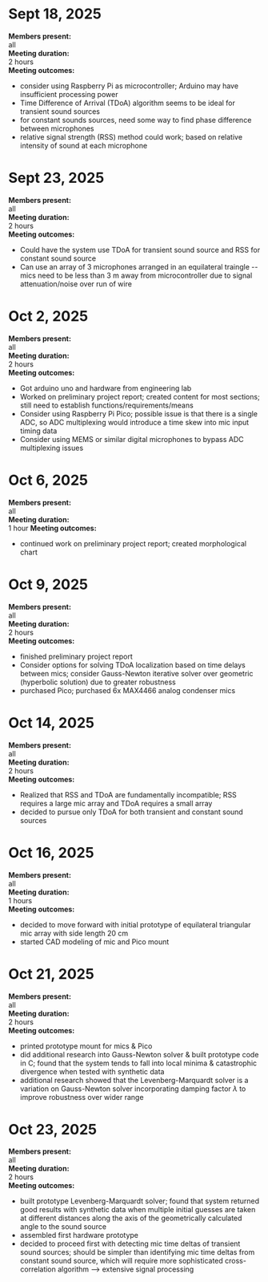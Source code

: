 # Sept 18, 2025
**Members present:**  
all  
**Meeting duration:**  
2 hours  
**Meeting outcomes:**  
* consider using Raspberry Pi as microcontroller; Arduino may have insufficient processing power
* Time Difference of Arrival (TDoA) algorithm seems to be ideal for transient sound sources
* for constant sounds sources, need some way to find phase difference between microphones
* relative signal strength (RSS) method could work; based on relative intensity of sound at each microphone

# Sept 23, 2025
**Members present:**  
all  
**Meeting duration:**  
2 hours  
**Meeting outcomes:**  
* Could have the system use TDoA for transient sound source and RSS for constant sound source
* Can use an array of 3 microphones arranged in an equilateral traingle -- mics need to be less than 3 m away from microcontroller due to signal attenuation/noise over run of wire
  
# Oct 2, 2025
**Members present:**  
all  
**Meeting duration:**  
2 hours  
**Meeting outcomes:**  
* Got arduino uno and hardware from engineering lab
* Worked on preliminary project report; created content for most sections; still need to establish functions/requirements/means
* Consider using Raspberry Pi Pico; possible issue is that there is a single ADC, so ADC multiplexing would introduce a time skew into mic input timing data
* Consider using MEMS or similar digital microphones to bypass ADC multiplexing issues

# Oct 6, 2025
**Members present:**  
all  
**Meeting duration:**  
1 hour 
**Meeting outcomes:**  
* continued work on preliminary project report; created morphological chart

# Oct 9, 2025
**Members present:**  
all  
**Meeting duration:**  
2 hours  
**Meeting outcomes:**  
* finished preliminary project report
* Consider options for solving TDoA localization based on time delays between mics; consider Gauss-Newton iterative solver over geometric (hyperbolic solution) due to greater robustness
* purchased Pico; purchased 6x MAX4466 analog condenser mics

# Oct 14, 2025
**Members present:**  
all  
**Meeting duration:**  
2 hours  
**Meeting outcomes:**  
* Realized that RSS and TDoA are fundamentally incompatible; RSS requires a large mic array and TDoA requires a small array
* decided to pursue only TDoA for both transient and constant sound sources

# Oct 16, 2025
**Members present:**  
all  
**Meeting duration:**  
1 hours  
**Meeting outcomes:**  
* decided to move forward with initial prototype of equilateral triangular mic array with side length 20 cm
* started CAD modeling of mic and Pico mount

# Oct 21, 2025
**Members present:**  
all  
**Meeting duration:**  
2 hours  
**Meeting outcomes:**  
* printed prototype mount for mics & Pico
* did additional research into Gauss-Newton solver & built prototype code in C; found that the system tends to fall into local minima & catastrophic divergence when tested with synthetic data
* additional research showed that the Levenberg-Marquardt solver is a variation on Gauss-Newton solver incorporating damping factor $\lambda$ to improve robustness over wider range

# Oct 23, 2025
**Members present:**  
all  
**Meeting duration:**  
2 hours  
**Meeting outcomes:**  
* built prototype Levenberg-Marquardt solver; found that system returned good results with synthetic data when multiple initial guesses are taken at different distances along the axis of the geometrically calculated angle to the sound source
* assembled first hardware prototype
* decided to proceed first with detecting mic time deltas of transient sound sources; should be simpler than identifying mic time deltas from constant sound source, which will require more sophisticated cross-correlation algorithm --> extensive signal processing
